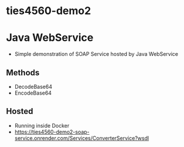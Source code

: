 ﻿# ties4560-demo2

# Java WebService
 * Simple demonstration of SOAP Service hosted by Java WebService
## Methods
 * DecodeBase64
 * EncodeBase64
## Hosted
 * Running inside Docker
 * https://ties4560-demo2-soap-service.onrender.com/Services/ConverterService?wsdl
